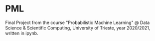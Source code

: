 # PML
Final Project from the course "Probabilistic Machine Learning" @ Data Science &amp; Scientific Computing, University of Trieste, year 2020/2021, written in ipynb. 
